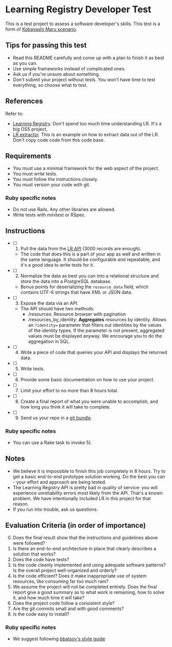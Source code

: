 # Learning Registry Developer Test

This is a test project to assess a software developer's skills. This test is a form of [Kobayashi Maru scenario](https://en.wikipedia.org/wiki/Kobayashi_Maru).

## Tips for passing this test

- Read this README carefully and come up with a plan to finish it as best as you can. 
- Use simple frameworks instead of complicated ones.
- Ask us if you're unsure about something.
- Don't submit your project without tests. You won't have time to test everything, so choose what to test.

## References

Refer to:
- [Learning Registry](http://www.learningregistry.org). Don't spend too much time understanding LR. It's a big OSS project.
- [LR extractor](https://github.com/learningtapestry/learning-registry-ruby-tools/tree/master/extractor). This is an example on how to extract data out of the LR. Don't copy code code from this code base.

## Requirements

- You must use a minimal framework for the web aspect of the project.
- You must write tests.
- You must follow the instructions closely.
- You must version your code with git.

### Ruby specific notes

- Do not use Rails. Any other libraries are allowed.
- Write tests with minitest or RSpec.

## Instructions

- [ ] 1) Pull the data from the [LR API](http://node01.public.learningregistry.net/) (3000 records are enough).

    - The code that does this is a part of your app as well and written in the same language. It should be configurable and repeatable, and it's a good idea to write tests for it.

- [ ] 2) Normalize the data as best you can into a relational structure and store the data into a PostgreSQL database.

    - Bonus points for deserializing the `resource_data` field, which contains UTF-8 strings that have XML or JSON data.

- [ ] 3) Expose the data via an API.

    - The API should have two methods:
        - /resources: Resource browser with pagination
        - /resources_by_identity: __Aggregates__ resources by identity. Allows an `?identity=` parameter that filters out identities by the values of the identity types. If the parameter is not present, aggregated values must be displayed anyway. We encourage you to do the aggregation in SQL.

- [ ] 4) Write a piece of code that queries your API and displays the returned data.

- [ ] 5) Write tests.

- [ ] 6) Provide some basic documentation on how to use your project.

- [ ] 7) Limit your effort to no more than 8 hours total.

- [ ] 8) Create a final report of what you were unable to accomplish, and how long you think it will take to complete.

- [ ] 9) Send us your repo in a [git bundle](https://git-scm.com/blog/2010/03/10/bundles.html).

### Ruby specific notes

- You can use a Rake task to invoke 5).

## Notes

- We believe it is impossible to finish this job completely in 8 hours. Try to get a basic end-to-end prototype solution working. Do the best you can - your effort and approach are being tested.
- The Learning Registry API is pretty bad in quality of service: you will experience unreliability errors most likely from the API. That's a known problem. We have intentionally included LR in this project for that reason.
- If you run into trouble, ask us questions.

## Evaluation Criteria (in order of importance)

0. Does the final result show that the instructions and guidelines above were followed?
1. Is there an end-to-end architecture in place that clearly describes a solution that works?
2. Does the code have tests?
3. Is the code cleanly implemented and using adequate software patterns? Is the overall project well-organized and orderly?
4. Is the code efficient? Does it make inappropriate use of system resources, like consuming far too much ram?
5. We assume the project will not be completed entirely. Does the final report give a good summary as to what work is remaining, how to solve it, and how much time it will take?
6. Does the project code follow a consistent style? 
7. Are the git commits small and with good comments?
8. Is the code easy to install?

### Ruby specific notes

- We suggest following [bbatsov's style guide](https://github.com/bbatsov/ruby-style-guide)

